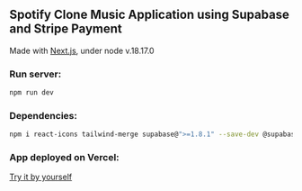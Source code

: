 
## Spotify Clone Music Application using Supabase and Stripe Payment
Made with [Next.js](https://nextjs.org/), under node v.18.17.0

### Run server:
```bash
npm run dev
```

### Dependencies:
```bash
npm i react-icons tailwind-merge supabase@">=1.8.1" --save-dev @supabase/auth-helpers-nextjs @supabase/auth-helpers-react stripe @radix-ui/react-dialog zustand @supabase/auth-ui-react @supabase/auth-ui-shared react-hot-toast react-hook-form uniqid -D @types/uniqid query-string @radix-ui/react-slider use-sound react-spinners @stripe/stripe-js @supabase/supabase-js
```

### App deployed on Vercel:
[Try it by yourself](https://spotifyyy.vercel.app/)